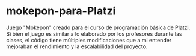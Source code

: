 # mokepon-para-Platzi
Juego "Mokepon" creado para el curso de programación básica de Platzi. Si bien el juego es similar a lo elaborado por los profesores durante las clases, el código tiene múltiples modificaciones que a mi entender mejoraban el rendimiento y la escalabilidad del proyecto. 
